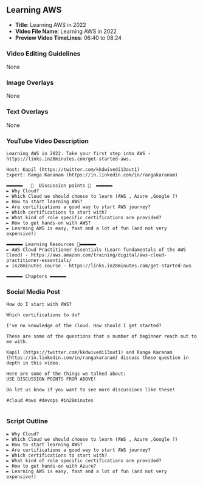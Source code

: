 ##  Learning AWS

- **Title**: Learning AWS in 2022
- **Video File Name**: Learning AWS in 2022
- **Preview Video TimeLines**: 06:40 to 08:24

### Video Editing Guidelines

None

### Image Overlays

None

### Text Overlays

None

### YouTube Video Description

```
Learning AWS in 2022. Take your first step into AWS - https://links.in28minutes.com/get-started-aws.

Host: Kapil (https://twitter.com/kkdwivedi13out1)
Expert: Ranga Karanam (https://in.linkedin.com/in/rangakaranam)

▬▬▬▬▬▬   💎  Discussion points 💎  ▬▬▬▬▬▬ 
► Why Cloud?
► Which Cloud we should choose to learn (AWS , Azure ,Google ?)
► How to start learning AWS?
► Are certifications a good way to start AWS journey?
► Which certifications to start with?
► What kind of role specific certifications are provided?
► How to get hands-on with AWS?
► Learning AWS is easy, fast and a lot of fun (and not very expensive!)

▬▬▬▬▬▬ Learning Resources 🔗▬▬▬▬▬▬ 
► AWS Cloud Practitioner Essentials (Learn fundamentals of the AWS Cloud) - https://aws.amazon.com/training/digital/aws-cloud-practitioner-essentials/
► in28minutes course - https://links.in28minutes.com/get-started-aws

▬▬▬▬▬▬ Chapters ▬▬▬▬▬▬ 

```

### Social Media Post

```
How do I start with AWS?

Which certifications to do?

I've no knowledge of the cloud. How should I get started?

These are some of the questions that a number of beginner reach out to me with.

Kapil (https://twitter.com/kkdwivedi13out1) and Ranga Karanam (https://in.linkedin.com/in/rangakaranam) discuss these question in depth in this video.

Here are some of the things we talked about:
USE DISCUSSION POINTS FROM ABOVE!

Do let us know if you want to see more discussions like these!

#cloud #aws #devops #in28minutes


```

### Script Outline

```
► Why Cloud?
► Which Cloud we should choose to learn (AWS , Azure ,Google ?)
► How to start learning AWS?
► Are certifications a good way to start AWS journey?
► Which certifications to start with?
► What kind of role specific certifications are provided?
► How to get hands-on with Azure?
► Learning AWS is easy, fast and a lot of fun (and not very expensive!)
```